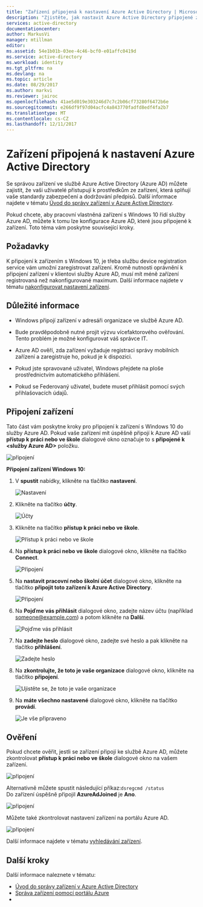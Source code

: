 ```yaml
---
title: "Zařízení připojená k nastavení Azure Active Directory | Microsoft Docs"
description: "Zjistěte, jak nastavit Azure Active Directory připojené zařízení."
services: active-directory
documentationcenter: 
author: MarkusVi
manager: mtillman
editor: 
ms.assetid: 54e1b01b-03ee-4c46-bcf0-e01affc0419d
ms.service: active-directory
ms.workload: identity
ms.tgt_pltfrm: na
ms.devlang: na
ms.topic: article
ms.date: 08/29/2017
ms.author: markvi
ms.reviewer: jairoc
ms.openlocfilehash: 41ae5d019e303246d7c7c2b06cf73280f6472b6e
ms.sourcegitcommit: e266df9f97d04acfc4a843770fadfd8edf4fa2b7
ms.translationtype: MT
ms.contentlocale: cs-CZ
ms.lasthandoff: 12/11/2017
---
```

# <a name="set-up-azure-active-directory-joined-devices"></a>Zařízení připojená k nastavení Azure Active Directory

Se správou zařízení ve službě Azure Active Directory (Azure AD) můžete zajistit, že vaši uživatelé přistupují k prostředkům ze zařízení, která splňují vaše standardy zabezpečení a dodržování předpisů. Další informace najdete v tématu [Úvod do správy zařízení v Azure Active Directory](device-management-introduction.md).

Pokud chcete, aby pracovní vlastněná zařízení s Windows 10 řídí služby Azure AD, můžete k tomu lze konfigurace Azure AD, které jsou připojené k zařízení. Toto téma vám poskytne související kroky. 


## <a name="prerequisites"></a>Požadavky

K připojení k zařízením s Windows 10, je třeba službu device registration service vám umožní zaregistrovat zařízení. Kromě nutnosti oprávnění k připojení zařízení v klientovi služby Azure AD, musí mít méně zařízení registrovaná než nakonfigurované maximum. Další informace najdete v tématu [nakonfigurovat nastavení zařízení](device-management-azure-portal.md#configure-device-settings).



## <a name="what-you-should-know"></a>Důležité informace


- Windows připojí zařízení v adresáři organizace ve službě Azure AD.

- Bude pravděpodobně nutné projít výzvu vícefaktorového ověřování. Tento problém je možné konfigurovat váš správce IT.

- Azure AD ověří, zda zařízení vyžaduje registraci správy mobilních zařízení a zaregistruje ho, pokud je k dispozici.

- Pokud jste spravované uživatel, Windows přejdete na ploše prostřednictvím automatického přihlášení.

- Pokud se Federovaný uživatel, budete muset přihlásit pomocí svých přihlašovacích údajů.


## <a name="joining-a-device"></a>Připojení zařízení

Tato část vám poskytne kroky pro připojení k zařízení s Windows 10 do služby Azure AD. Pokud vaše zařízení mít úspěšně připojí k Azure AD vaší **přístup k práci nebo ve škole** dialogové okno označuje to s **připojené k \<služby Azure AD\>**  položku.

![připojení](./media/device-management-azuread-joined-devices-setup/13.png)


**Připojení zařízení Windows 10:**

1. V **spustit** nabídky, klikněte na tlačítko **nastavení**.

    ![Nastavení](./media/device-management-azuread-joined-devices-setup/01.png)

2. Klikněte na tlačítko **účty**.

    ![Účty](./media/device-management-azuread-joined-devices-setup/02.png)


3. Klikněte na tlačítko **přístup k práci nebo ve škole**.

    ![Přístup k práci nebo ve škole](./media/device-management-azuread-joined-devices-setup/03.png)

4. Na **přístup k práci nebo ve škole** dialogové okno, klikněte na tlačítko **Connect**.

    ![Připojení](./media/device-management-azuread-joined-devices-setup/04.png)


5. Na **nastavit pracovní nebo školní účet** dialogové okno, klikněte na tlačítko **připojit toto zařízení k Azure Active Directory**.

    ![Připojení](./media/device-management-azuread-joined-devices-setup/08.png)


6. Na **Pojďme vás přihlásit** dialogové okno, zadejte název účtu (například someone@example.com) a potom klikněte na **Další**.

    ![Pojďme vás přihlásit](./media/device-management-azuread-joined-devices-setup/10.png)


6. Na **zadejte heslo** dialogové okno, zadejte své heslo a pak klikněte na tlačítko **přihlášení**.

    ![Zadejte heslo](./media/device-management-azuread-joined-devices-setup/05.png)


7. Na **zkontrolujte, že toto je vaše organizace** dialogové okno, klikněte na tlačítko **připojení**.

    ![Ujistěte se, že toto je vaše organizace](./media/device-management-azuread-joined-devices-setup/11.png)


8. Na **máte všechno nastavené** dialogové okno, klikněte na tlačítko **provádí**.

    ![Je vše připraveno](./media/device-management-azuread-joined-devices-setup/12.png)

## <a name="verification"></a>Ověření

Pokud chcete ověřit, jestli se zařízení připojí ke službě Azure AD, můžete zkontrolovat **přístup k práci nebo ve škole** dialogové okno na vašem zařízení.

![připojení](./media/device-management-azuread-joined-devices-setup/13.png)

Alternativně můžete spustit následující příkaz:`dsregcmd /status`  
Do zařízení úspěšně připojil **AzureAdJoined** je **Ano**.

![připojení](./media/device-management-azuread-joined-devices-setup/14.png)

Můžete také zkontrolovat nastavení zařízení na portálu Azure AD.

![připojení](./media/device-management-azuread-joined-devices-setup/15.png)

Další informace najdete v tématu [vyhledávání zařízení](device-management-azure-portal.md#locate-devices).


## <a name="next-steps"></a>Další kroky

Další informace naleznete v tématu: 

- [Úvod do správy zařízení v Azure Active Directory](device-management-introduction.md)
- [Správa zařízení pomocí portálu Azure](device-management-azure-portal.md)
- 



